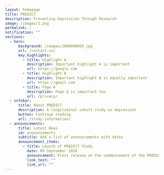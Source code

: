 ```yaml
---
layout: homepage
title: PREDICT
description: Preventing Depression Through Research
image: /images/2.png
permalink: /
notification: ""
sections:
  - hero:
      background: /images/1000000059.jpg
      url: /contact-us/
      key_highlights:
        - title: Highlight A
          description: Important highlight A is important
          url: https://google.com
        - title: Highlight B
          description: Important highlight B is equally important
          url: https://gmail.com
        - title: Page A
          description: Page A is important too
          url: /privacy/
  - infobar:
      title: About PREDICT
      description: A longitudinal cohort study on depression
      button: Continue reading
      url: /study-information/
  - announcements:
      title: Latest News
      id: announcements
      subtitle: Add a list of announcements with dates
      announcement_items:
        - title: Launch of PREDICT Study
          date: 09 September 2024
          announcement: Press release on the commencement of the PREDICT study.
          link_text: ""
          link_url: ""
---
```

